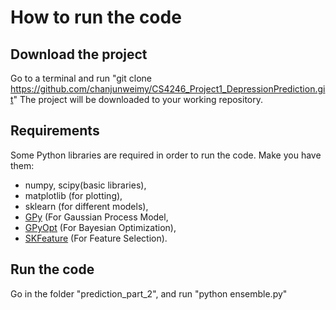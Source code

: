 # How to run the code

## Download the project
Go to a terminal and run "git clone https://github.com/chanjunweimy/CS4246_Project1_DepressionPrediction.git"
The project will be downloaded to your working repository.

##  Requirements
Some Python libraries are required in order to run the code.
Make you have them: 
- numpy, scipy(basic libraries),
- matplotlib (for plotting), 
- sklearn (for different models), 
- [GPy](https://github.com/SheffieldML/GPy) (For Gaussian Process Model, 
- [GPyOpt](https://github.com/SheffieldML/GPyOpt) (For Bayesian Optimization), 
- [SKFeature](https://github.com/jundongl/scikit-feature) (For Feature Selection).

## Run the code
Go in the folder "prediction_part_2", and run "python ensemble.py"

